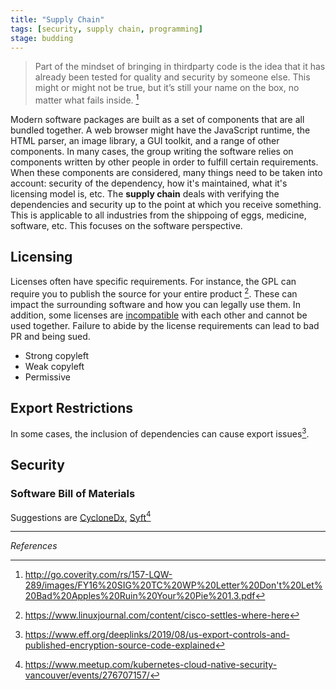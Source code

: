 ```yaml
---
title: "Supply Chain"
tags: [security, supply chain, programming]
stage: budding
---
```

>  Part of the mindset of bringing in thirdparty code is the idea that it has already been tested for quality and security by someone else. This might or might not be true, but it’s still your name on the box, no matter what fails inside. [^1]

Modern software packages are built as a set of components that are all bundled together. A web browser might have the JavaScript runtime, the HTML parser, an image library, a GUI toolkit, and a range of other components. In many cases, the group writing the software relies on components written by other people in order to fulfill certain requirements. When these components are considered, many things need to be taken into account: security of the dependency, how it's maintained, what it's licensing model is, etc. The **supply chain** deals with verifying the dependencies and security up to the point at which you receive something. This is applicable to all industries from the shippoing of eggs, medicine, software, etc. This focuses on the software perspective.

## Licensing

Licenses often have specific requirements. For instance, the GPL can require you to publish the source for your entire product [^2]. These can impact the surrounding software and how you can legally use them. In addition, some licenses are [incompatible](https://en.wikipedia.org/wiki/License_compatibility#CDDL_and_GPL) with each other and cannot be used together. Failure to abide by the license requirements can lead to bad PR and being sued.

* Strong copyleft
* Weak copyleft
* Permissive

## Export Restrictions
In some cases, the inclusion of dependencies can cause export issues[^3].

## Security
### Software Bill of Materials

Suggestions are [CycloneDx](https://cyclonedx.org/), [Syft](https://github.com/anchore/syft)[^4]

***
_References_

[^1]: http://go.coverity.com/rs/157-LQW-289/images/FY16%20SIG%20TC%20WP%20Letter%20Don't%20Let%20Bad%20Apples%20Ruin%20Your%20Pie%201.3.pdf
[^2]: https://www.linuxjournal.com/content/cisco-settles-where-here
[^3]: https://www.eff.org/deeplinks/2019/08/us-export-controls-and-published-encryption-source-code-explained
[^4]:<https://www.meetup.com/kubernetes-cloud-native-security-vancouver/events/276707157/>
[^5]:<https://aws.amazon.com/blogs/containers/results-of-the-2020-aws-container-security-survey/>
[^6]:<https://www.oreilly.com/library/view/hacking-kubernetes/9781492081722/>
[^7]:<https://blog.envoyproxy.io/security-scorecards-envoy-automating-supply-chain-analysis-7b8fd9829169>
